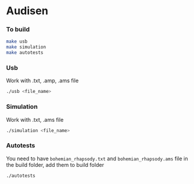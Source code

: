 # Audisen

### To build
```bash
make usb
make simulation
make autotests
```

### Usb
Work with .txt, .amp, .ams file
```bash
./usb <file_name>
```

### Simulation
Work with .txt, .ams file
```bash
./simulation <file_name>
```

### Autotests
You need to have `bohemian_rhapsody.txt` and `bohemian_rhapsody.ams` file in the build folder, add them to build folder
```bash
./autotests
```